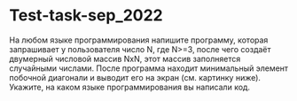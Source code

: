 # Test-task-sep_2022
На любом языке программирования напишите программу, которая запрашивает у пользователя число N, где N>=3, после чего создаёт двумерный числовой массив NxN, этот массив заполняется случайными числами. После программа находит минимальный элемент побочной диагонали и выводит его на экран (см. картинку ниже).  Укажите, на каком языке программирования вы написали код.
